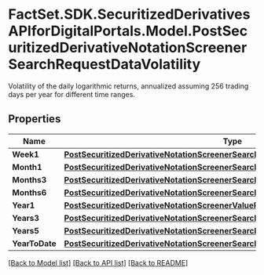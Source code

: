 # FactSet.SDK.SecuritizedDerivativesAPIforDigitalPortals.Model.PostSecuritizedDerivativeNotationScreenerSearchRequestDataVolatility
Volatility of the daily logarithmic returns, annualized assuming 256 trading days per year for different time ranges.

## Properties

Name | Type | Description | Notes
------------ | ------------- | ------------- | -------------
**Week1** | [**PostSecuritizedDerivativeNotationScreenerSearchRequestDataVolatilityWeek1**](PostSecuritizedDerivativeNotationScreenerSearchRequestDataVolatilityWeek1.md) |  | [optional] 
**Month1** | [**PostSecuritizedDerivativeNotationScreenerSearchRequestDataVolatilityMonth1**](PostSecuritizedDerivativeNotationScreenerSearchRequestDataVolatilityMonth1.md) |  | [optional] 
**Months3** | [**PostSecuritizedDerivativeNotationScreenerSearchRequestDataVolatilityMonths3**](PostSecuritizedDerivativeNotationScreenerSearchRequestDataVolatilityMonths3.md) |  | [optional] 
**Months6** | [**PostSecuritizedDerivativeNotationScreenerSearchRequestDataVolatilityMonths6**](PostSecuritizedDerivativeNotationScreenerSearchRequestDataVolatilityMonths6.md) |  | [optional] 
**Year1** | [**PostSecuritizedDerivativeNotationScreenerValueRangesGetRequestDataVolatilityYear1**](PostSecuritizedDerivativeNotationScreenerValueRangesGetRequestDataVolatilityYear1.md) |  | [optional] 
**Years3** | [**PostSecuritizedDerivativeNotationScreenerSearchRequestDataVolatilityYears3**](PostSecuritizedDerivativeNotationScreenerSearchRequestDataVolatilityYears3.md) |  | [optional] 
**Years5** | [**PostSecuritizedDerivativeNotationScreenerSearchRequestDataVolatilityYears5**](PostSecuritizedDerivativeNotationScreenerSearchRequestDataVolatilityYears5.md) |  | [optional] 
**YearToDate** | [**PostSecuritizedDerivativeNotationScreenerSearchRequestDataVolatilityYearToDate**](PostSecuritizedDerivativeNotationScreenerSearchRequestDataVolatilityYearToDate.md) |  | [optional] 

[[Back to Model list]](../README.md#documentation-for-models) [[Back to API list]](../README.md#documentation-for-api-endpoints) [[Back to README]](../README.md)

